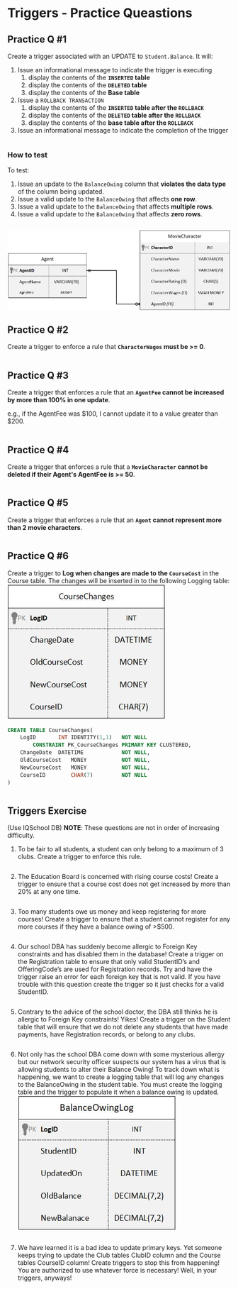 # Triggers - Practice Queastions
## Practice Q #1
Create a trigger associated with an UPDATE to `Student.Balance`. It will:
1. Issue an informational message to indicate the trigger is executing
    1. display the contents of the **`INSERTED` table**
    2. display the contents of the **`DELETED` table**
    3. display the contents of the **Base table**
2. Issue a `ROLLBACK TRANSACTION`
    1. display the contents of the **`INSERTED` table after the `ROLLBACK`**
    2. display the contents of the **`DELETED` table after the `ROLLBACK`**
    3. display the contents of the **base table after the `ROLLBACK`**
3. Issue an informational message to indicate the completion of the trigger

```sql

```

### How to test
To test:
1. Issue an update to the `BalanceOwing` column that **violates the data type** of the column being updated.
2. Issue a valid update to the `BalanceOwing` that affects **one row**.
3. Issue a valid update to the `BalanceOwing` that affects **multiple rows**.
4. Issue a valid update to the `BalanceOwing` that affects **zero rows**.

```sql

```

![MovieCharacter_ERD](images/MovieCharacter_ERD.jpg)
## Practice Q #2
Create a trigger to enforce a rule that **`CharacterWages` must be >= 0**.

```sql

```

## Practice Q #3
Create a trigger that enforces a rule that an **`AgentFee` cannot be increased by more than 100% in one update**.

e.g., if the AgentFee was $100, I cannot update it to a value greater than $200.

```sql

```

## Practice Q #4
Create a trigger that enforces a rule that a **`MovieCharacter` cannot be deleted if their Agent's AgentFee is >= 50**.

```sql

```

## Practice Q #5
Create a trigger that enforces a rule that an **`Agent` cannot represent more than 2 movie characters**.

```sql

```

## Practice Q #6
Create a trigger to **Log when changes are made to the `CourseCost`** in the Course table. The changes will be inserted in to the following Logging table:<br>
![CourseChanges](images/CourseChanges.jpg)

```sql
CREATE TABLE CourseChanges(
	LogID 		INT IDENTITY(1,1)	NOT NULL
	    CONSTRAINT PK_CourseChanges PRIMARY KEY CLUSTERED,
	ChangeDate 	DATETIME 		    NOT NULL,
	OldCourseCost 	MONEY 		    NOT NULL,
	NewCourseCost 	MONEY 		    NOT NULL,
	CourseID 		CHAR(7) 	    NOT NULL
)
```

```sql

```

## Triggers Exercise
(Use IQSchool DB)
**NOTE**: These questions are not in order of increasing difficulty.
1. To be fair to all students, a student can only belong to a maximum of 3 clubs. Create a trigger to enforce this rule.<br>

```sql

```

2. The Education Board is concerned with rising course costs! Create a trigger to ensure that a course cost does not get increased by more than 20% at any one time.<br>

```sql

```

3. Too many students owe us money and keep registering for more courses! Create a trigger to ensure that a student cannot register for any more courses if they have a balance owing of >$500.<br>

```sql

```

4. Our school DBA has suddenly become allergic to Foreign Key constraints and has disabled them in the database! Create a trigger on the Registration table to ensure that only valid StudentID’s and OfferingCode’s are used for Registration records. Try and have the trigger raise an error for each foreign key that is not valid. If you have trouble with this question create the trigger so it just checks for a valid StudentID.<br>

```sql

```

5. Contrary to the advice of the school doctor, the DBA still thinks he is allergic to Foreign Key constraints! Yikes! Create a trigger on the Student table that will ensure that we do not delete any students that have made payments, have Registration records, or belong to any clubs.<br>

```sql

```

6. Not only has the school DBA come down with some mysterious allergy but our network security officer suspects our system has a virus that is allowing students to alter their Balance Owing! To track down what is happening, we want to create a logging table that will log any changes to the BalanceOwing in the student table. You must create the logging table and the trigger to populate it when a balance owing is updated.<br>
![BalanceOwingLog](images/BalanceOwingLog.jpg)<br>


```sql

```

7. We have learned it is a bad idea to update primary keys. Yet someone keeps trying to update the Club tables ClubID column and the Course tables CourseID column! Create triggers to stop this from happening! You are authorized to use whatever force is necessary! Well, in your triggers, anyways!<br>

```sql

```
